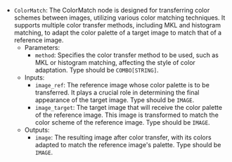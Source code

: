- `ColorMatch`: The ColorMatch node is designed for transferring color schemes between images, utilizing various color matching techniques. It supports multiple color transfer methods, including MKL and histogram matching, to adapt the color palette of a target image to match that of a reference image.
    - Parameters:
        - `method`: Specifies the color transfer method to be used, such as MKL or histogram matching, affecting the style of color adaptation. Type should be `COMBO[STRING]`.
    - Inputs:
        - `image_ref`: The reference image whose color palette is to be transferred. It plays a crucial role in determining the final appearance of the target image. Type should be `IMAGE`.
        - `image_target`: The target image that will receive the color palette of the reference image. This image is transformed to match the color scheme of the reference image. Type should be `IMAGE`.
    - Outputs:
        - `image`: The resulting image after color transfer, with its colors adapted to match the reference image's palette. Type should be `IMAGE`.
